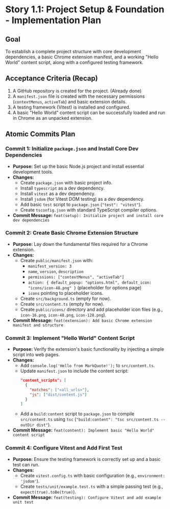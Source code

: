 # Story 1.1: Project Setup & Foundation - Implementation Plan

## Goal
To establish a complete project structure with core development dependencies, a basic Chrome extension manifest, and a working "Hello World" content script, along with a configured testing framework.

## Acceptance Criteria (Recap)
1.  A GitHub repository is created for the project. (Already done)
2.  A `manifest.json` file is created with the necessary permissions (`contextMenus`, `activeTab`) and basic extension details.
3.  A testing framework (Vitest) is installed and configured.
4.  A basic "Hello World" content script can be successfully loaded and run in Chrome as an unpacked extension.

## Atomic Commits Plan

### Commit 1: Initialize `package.json` and Install Core Dev Dependencies
*   **Purpose:** Set up the basic Node.js project and install essential development tools.
*   **Changes:**
    *   Create `package.json` with basic project info.
    *   Install `typescript` as a dev dependency.
    *   Install `vitest` as a dev dependency.
    *   Install `jsdom` (for Vitest DOM testing) as a dev dependency.
    *   Add basic `test` script to `package.json` (`"test": "vitest"`).
    *   Create `tsconfig.json` with standard TypeScript compiler options.
*   **Commit Message:** `feat(setup): Initialize project and install core dev dependencies`

### Commit 2: Create Basic Chrome Extension Structure
*   **Purpose:** Lay down the fundamental files required for a Chrome extension.
*   **Changes:**
    *   Create `public/manifest.json` with:
        *   `manifest_version: 3`
        *   `name`, `version`, `description`
        *   `permissions: ["contextMenus", "activeTab"]`
        *   `action: { default_popup: "options.html", default_icon: "icons/icon-48.png" }` (placeholder for options page)
        *   `icons` pointing to placeholder icons.
    *   Create `src/background.ts` (empty for now).
    *   Create `src/content.ts` (empty for now).
    *   Create `public/icons/` directory and add placeholder icon files (e.g., `icon-16.png`, `icon-48.png`, `icon-128.png`).
*   **Commit Message:** `feat(extension): Add basic Chrome extension manifest and structure`

### Commit 3: Implement "Hello World" Content Script
*   **Purpose:** Verify the extension's basic functionality by injecting a simple script into web pages.
*   **Changes:**
    *   Add `console.log('Hello from MarkQuote!');` to `src/content.ts`.
    *   Update `manifest.json` to include the content script:
        ```json
        "content_scripts": [
          {
            "matches": ["<all_urls>"],
            "js": ["dist/content.js"]
          }
        ]
        ```
    *   Add a `build:content` script to `package.json` to compile `src/content.ts` using `tsc` (`"build:content": "tsc src/content.ts --outDir dist"`).
*   **Commit Message:** `feat(content): Implement basic "Hello World" content script`

### Commit 4: Configure Vitest and Add First Test
*   **Purpose:** Ensure the testing framework is correctly set up and a basic test can run.
*   **Changes:**
    *   Create `vitest.config.ts` with basic configuration (e.g., `environment: 'jsdom'`).
    *   Create `tests/unit/example.test.ts` with a simple passing test (e.g., `expect(true).toBe(true)`).
*   **Commit Message:** `feat(testing): Configure Vitest and add example unit test`

